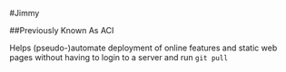 #Jimmy

##Previously Known As ACI

Helps (pseudo-)automate deployment of online features and static web pages
without having to login to a server and run `git pull`
